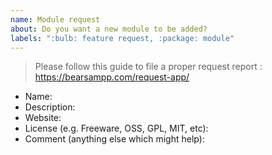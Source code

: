 ```yaml
---
name: Module request
about: Do you want a new module to be added?
labels: ":bulb: feature request, :package: module"
---
```


> Please follow this guide to file a proper request report : https://bearsampp.com/request-app/

* Name: 
* Description: 
* Website: 
* License (e.g. Freeware, OSS, GPL, MIT, etc): 
* Comment (anything else which might help): 
